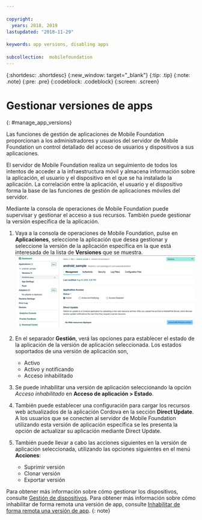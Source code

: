 ```yaml
---

copyright:
  years: 2018, 2019
lastupdated: "2018-11-29"

keywords: app versions, disabling apps

subcollection:  mobilefoundation
---
```


{:shortdesc: .shortdesc}
{:new_window: target="_blank"}
{:tip: .tip}
{:note: .note}
{:pre: .pre}
{:codeblock: .codeblock}
{:screen: .screen}

# Gestionar versiones de apps
{: #manage_app_versions}

Las funciones de gestión de aplicaciones de Mobile Foundation proporcionan a los administradores y usuarios del servidor de Mobile Foundation un control detallado del acceso de usuarios y dispositivos a sus aplicaciones.

El servidor de Mobile Foundation realiza un seguimiento de todos los intentos de acceder a la infraestructura móvil y almacena información sobre la aplicación, el usuario y el dispositivo en el que se ha instalado la aplicación. La correlación entre la aplicación, el usuario y el dispositivo forma la base de las funciones de gestión de aplicaciones móviles del servidor.

Mediante la consola de operaciones de Mobile Foundation puede supervisar y gestionar el acceso a sus recursos. También puede gestionar la versión específica de la aplicación.

1.  Vaya a la consola de operaciones de Mobile Foundation, pulse en **Aplicaciones**, seleccione la aplicación que desea gestionar y seleccione la versión de la aplicación específica en la que está interesada de la lista de **Versiones** que se muestra.
    ![Manage application version](images/app_version_management.png)

2. En el separador **Gestión**, verá las opciones para establecer el estado de la aplicación de la versión de aplicación seleccionada. Los estados soportados de una versión de aplicación son,
   * Activo
   * Activo y notificando
   * Acceso inhabilitado
3. Se puede inhabilitar una versión de aplicación seleccionando la opción *Acceso inhabilitado* en **Acceso de aplicación > Estado**.
4. También puede establecer una configuración para cargar los recursos web actualizados de la aplicación Cordova en la sección **Direct Update**. A los usuarios que se conecten al servidor de Mobile Foundation utilizando esta versión de aplicación específica se les presenta la opción de actualizar su aplicación mediante Direct Update.
5. También puede llevar a cabo las acciones siguientes en la versión de aplicación seleccionada, utilizando las opciones siguientes en el menú **Acciones**:
   *  Suprimir versión
   *  Clonar versión
   *  Exportar versión


Para obtener más información sobre cómo gestionar los dispositivos, consulte
[Gestión de dispositivos](/docs/services/mobilefoundation?topic=mobilefoundation-manage_devices#manage_devices).
Para obtener más información sobre cómo inhabilitar de forma remota una versión de app, consulte
[Inhabilitar de forma remota una versión de app](/docs/services/mobilefoundation?topic=mobilefoundation-remotely_disable_an_app_version#remotely_disable_an_app_version).
{: note}
